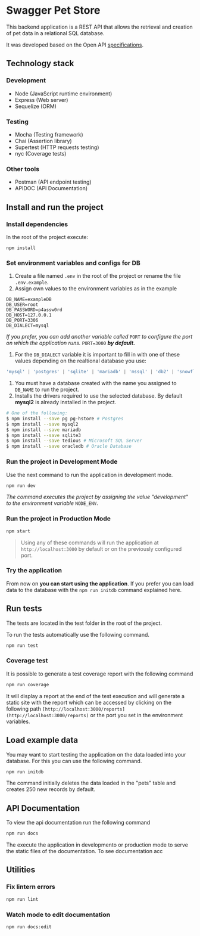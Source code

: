 # Swagger Pet Store

This backend application is a REST API that allows the retrieval and creation of pet data in a relational SQL database.

It was developed based on the Open API [specifications](https://github.com/OAI/OpenAPI-Specification/blob/main/examples/v3.0/petstore.yaml).

## Technology stack

### **Development**

- Node (JavaScript runtime environment)
- Express (Web server)
- Sequelize (ORM)

### **Testing**

- Mocha (Testing framework)
- Chai (Assertion library)
- Supertest (HTTP requests testing)
- nyc (Coverage tests)

### Other tools

- Postman (API endpoint testing)
- APIDOC (API Documentation)

## Install and run the project

### Install dependencies

In the root of the project execute:

```shell
npm install
```

### Set environment variables and configs for DB

1. Create a file named `.env` in the root of the project or rename the file `.env.example`.
2. Assign own values to the environment variables as in the example

```shell
DB_NAME=exampleDB
DB_USER=root
DB_PASSWORD=p4assw0rd
DB_HOST=127.0.0.1
DB_PORT=3306
DB_DIALECT=mysql
```

*If you prefer, you can add another variable called* `PORT` *to configure the port on which the application runs.* `PORT=3000` ***by default.***

1. For the `DB_DIALECT` variable it is important to fill in with one of these values depending on the realtional database you use:

```jsx
'mysql' | 'postgres' | 'sqlite' | 'mariadb' | 'mssql' | 'db2' | 'snowflake' | 'oracle'
```

1. You must have a database created with the name you assigned to `DB_NAME` to run the project.
2. Installs the drivers required to use the selected database. By default **mysql2** is already installed in the project.

```bash
# One of the following:
$ npm install --save pg pg-hstore # Postgres
$ npm install --save mysql2
$ npm install --save mariadb
$ npm install --save sqlite3
$ npm install --save tedious # Microsoft SQL Server
$ npm install --save oracledb # Oracle Database
```

### Run the project in Development Mode

Use the next command to run the application in development mode.

```bash
npm run dev
```

*The command executes the project by assigning the value "development" to the environment variable* `NODE_ENV`.

### Run the project in Production Mode

```bash
npm start
```

> Using any of these commands will run the application at `http://localhost:3000` by default or on the previously configured port.
> 

### Try the application

From now on **you can start using the application**. If you prefer you can load data to the database with the `npm run initdb` command explained here.

## Run tests

The tests are located in the test folder in the root of the project.

To run the tests automatically use the following command.

```bash
npm run test
```

### Coverage test

It is possible to generate a test coverage report with the following command

```bash
npm run coverage
```

It will display a report at the end of the test execution and will generate a static site with the report which can be accessed by clicking on the following path `[http://localhost:3000/reports](http://localhost:3000/reports)` or the port you set in the environment variables.

## Load example data

You may want to start testing the application on the data loaded into your database. For this you can use the following command.

```bash
npm run initdb
```

The command initially deletes the data loaded in the "pets" table and creates 250 new records by default.

## API Documentation

To view the api documentation run the following command

```bash
npm run docs
```

The execute the application in developmento or production mode to serve the static files of the documentation. To see documentation acc

## Utilities

### Fix lintern errors

```bash
npm run lint
```
### Watch mode to edit documentation

```bash
npm run docs:edit
```
